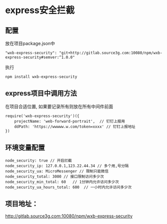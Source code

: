 # express安全拦截

## 配置
放在项目package.json中
```
"wxb-express-security": "git+http://gitlab.source3g.com:10080/npm/wxb-express-security#semver:^1.0.0"
```

执行

```
npm install wxb-express-security

```

## express项目中调用方法

在项目合适位置, 如果要记录所有则放在所有中间件前面

```
require('wxb-express-security')({
    projectName: 'web-forward-portrait',  // 钉钉上报用
    ddPath: 'https://wwwww.w.com/token=xxxx' // 钉钉上报地址
})
```

## 环境变量配置


```
node_security: true // 开启拦截
node_security_ip: 127.0.0.1,123.22.44.34 // 多个用,号分隔
node_security_ua: MicroMessenger // 限制只能微信
node_security_total: 3000 // 接口限制访问多少次
node_security_min_total: 60   // 1分钟内允许访问多少次
node_security_ua_hours_total: 600  // 一小时内允许访问多少次
```

## 项目地址：
http://gitlab.source3g.com:10080/npm/wxb-express-security